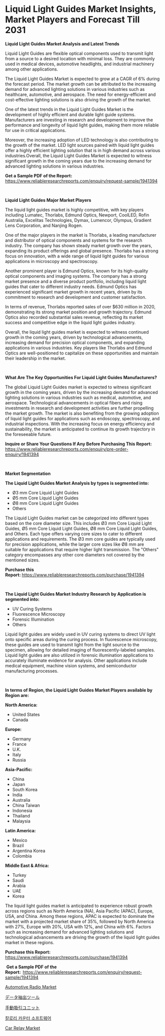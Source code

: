 <p><h1>Liquid Light Guides Market Insights, Market Players and Forecast Till 2031</h1></p><p><strong>Liquid Light Guides Market Analysis and Latest Trends</strong></p>
<p><p>Liquid Light Guides are flexible optical components used to transmit light from a source to a desired location with minimal loss. They are commonly used in medical devices, automotive headlights, and industrial machinery among other applications.</p><p>The Liquid Light Guides Market is expected to grow at a CAGR of 6% during the forecast period. The market growth can be attributed to the increasing demand for advanced lighting solutions in various industries such as healthcare, automotive, and aerospace. The need for energy-efficient and cost-effective lighting solutions is also driving the growth of the market.</p><p>One of the latest trends in the Liquid Light Guides Market is the development of highly efficient and durable light guide systems. Manufacturers are investing in research and development to improve the performance and longevity of liquid light guides, making them more reliable for use in critical applications.</p><p>Moreover, the increasing adoption of LED technology is also contributing to the growth of the market. LED light sources paired with liquid light guides offer a highly efficient lighting solution that is in high demand across various industries.Overall, the Liquid Light Guides Market is expected to witness significant growth in the coming years due to the increasing demand for advanced lighting solutions in various industries.</p></p>
<p><strong>Get a Sample PDF of the Report:&nbsp;</strong> <a href="https://www.reliableresearchreports.com/enquiry/request-sample/1941394">https://www.reliableresearchreports.com/enquiry/request-sample/1941394</a></p>
<p>&nbsp;</p>
<p><strong>Liquid Light Guides Major Market Players</strong></p>
<p><p>The liquid light guides market is highly competitive, with key players including Lumatec, Thorlabs, Edmund Optics, Newport, CoolLED, Rofin Australia, Excelitas Technologies, Dymax, Lumencor, Olympus, Gradient Lens Corporation, and Nanjing Rogen.</p><p>One of the major players in the market is Thorlabs, a leading manufacturer and distributor of optical components and systems for the research industry. The company has shown steady market growth over the years, expanding its product offerings and global presence. Thorlabs has a strong focus on innovation, with a wide range of liquid light guides for various applications in microscopy and spectroscopy.</p><p>Another prominent player is Edmund Optics, known for its high-quality optical components and imaging systems. The company has a strong market presence and a diverse product portfolio, including liquid light guides that cater to different industry needs. Edmund Optics has experienced significant market growth in recent years, driven by its commitment to research and development and customer satisfaction.</p><p>In terms of revenue, Thorlabs reported sales of over $630 million in 2020, demonstrating its strong market position and growth trajectory. Edmund Optics also recorded substantial sales revenue, reflecting its market success and competitive edge in the liquid light guides industry.</p><p>Overall, the liquid light guides market is expected to witness continued growth in the coming years, driven by technological advancements, increasing demand for precision optical components, and expanding applications in various industries. Key players like Thorlabs and Edmund Optics are well-positioned to capitalize on these opportunities and maintain their leadership in the market.</p></p>
<p>&nbsp;</p>
<p><strong>What Are The Key Opportunities For Liquid Light Guides Manufacturers?</strong></p>
<p><p>The global Liquid Light Guides market is expected to witness significant growth in the coming years, driven by the increasing demand for advanced lighting solutions in various industries such as medical, automotive, and aerospace. Technological advancements in optical fibers and rising investments in research and development activities are further propelling the market growth. The market is also benefiting from the growing adoption of liquid light guides for applications such as endoscopy, spectroscopy, and industrial inspections. With the increasing focus on energy efficiency and sustainability, the market is anticipated to continue its growth trajectory in the foreseeable future.</p></p>
<p><strong>Inquire or Share Your Questions If Any Before Purchasing This Report:</strong> <a href="https://www.reliableresearchreports.com/enquiry/pre-order-enquiry/1941394">https://www.reliableresearchreports.com/enquiry/pre-order-enquiry/1941394</a></p>
<p>&nbsp;</p>
<p><strong>Market Segmentation</strong></p>
<p><strong>The Liquid Light Guides Market Analysis by types is segmented into:</strong></p>
<p><ul><li>Ø3 mm Core Liquid Light Guides</li><li>Ø5 mm Core Liquid Light Guides</li><li>Ø8 mm Core Liquid Light Guides</li><li>Others</li></ul></p>
<p><p>The Liquid Light Guides market can be categorized into different types based on the core diameter size. This includes Ø3 mm Core Liquid Light Guides, Ø5 mm Core Liquid Light Guides, Ø8 mm Core Liquid Light Guides, and Others. Each type offers varying core sizes to cater to different applications and requirements. The Ø3 mm core guides are typically used for precision applications, while the larger core sizes like Ø8 mm are suitable for applications that require higher light transmission. The "Others" category encompasses any other core diameters not covered by the mentioned sizes.</p></p>
<p><strong>Purchase this Report:&nbsp;</strong><a href="https://www.reliableresearchreports.com/purchase/1941394">https://www.reliableresearchreports.com/purchase/1941394</a></p>
<p>&nbsp;</p>
<p><strong>The Liquid Light Guides Market Industry Research by Application is segmented into:</strong></p>
<p><ul><li>UV Curing Systems</li><li>Fluorescence Microscopy</li><li>Forensic Illumination</li><li>Others</li></ul></p>
<p><p>Liquid light guides are widely used in UV curing systems to direct UV light onto specific areas during the curing process. In fluorescence microscopy, these guides are used to transmit light from the light source to the specimen, allowing for detailed imaging of fluorescently-labeled samples. Liquid light guides are also utilized in forensic illumination applications to accurately illuminate evidence for analysis. Other applications include medical equipment, machine vision systems, and semiconductor manufacturing processes.</p></p>
<p>&nbsp;</p>
<p><strong>In terms of Region, the Liquid Light Guides Market Players available by Region are:</strong></p>
<p>
    <p> <strong> North America: </strong>
        <ul>
            <li>United States</li>
            <li>Canada</li>
        </ul>
        </p> 
    <p> <strong> Europe: </strong>
        <ul>
            <li>Germany</li>
            <li>France</li>
            <li>U.K.</li>
            <li>Italy</li>
            <li>Russia</li>
        </ul>
        </p> 
    <p> <strong> Asia-Pacific: </strong>
        <ul>
            <li>China</li>
            <li>Japan</li>
            <li>South Korea</li>
            <li>India</li>
            <li>Australia</li>
            <li>China Taiwan</li>
            <li>Indonesia</li>
            <li>Thailand</li>
            <li>Malaysia</li>
        </ul>
        </p> 
    <p> <strong> Latin America: </strong>
        <ul>
            <li>Mexico</li>
            <li>Brazil</li>
            <li>Argentina Korea</li>
            <li>Colombia</li>
        </ul>
        </p> 
    <p> <strong> Middle East & Africa: </strong>
        <ul>
            <li>Turkey</li>
            <li>Saudi</li>
            <li>Arabia</li>
            <li>UAE</li>
            <li>Korea</li>
        </ul>
    </p>
    </p>
<p><p>The liquid light guides market is anticipated to experience robust growth across regions such as North America (NA), Asia Pacific (APAC), Europe, USA, and China. Among these regions, APAC is expected to dominate the market with a projected market share of 35%, followed by North America with 27%, Europe with 20%, USA with 12%, and China with 6%. Factors such as increasing demand for advanced lighting solutions and technological advancements are driving the growth of the liquid light guides market in these regions.</p></p>
<p><strong>Purchase this Report: </strong><a href="https://www.reliableresearchreports.com/purchase/1941394">https://www.reliableresearchreports.com/purchase/1941394</a></p>
<p>&nbsp;<strong>Get a Sample PDF of the Report:&nbsp;&nbsp;</strong><a href="https://www.reliableresearchreports.com/enquiry/request-sample/1941394">https://www.reliableresearchreports.com/enquiry/request-sample/1941394</a></p>
<p><strong></strong></p>
<p><p><a href="https://issuu.com/reportprime-2/docs/automotive-radio-market-size-2030.pptx">Automotive Radio Market</a></p><p><a href="https://github.com/ddwcuskozol07187/Market-Research-Report-List-1/blob/main/943236110391.md">データ抽出ツール</a></p><p><a href="https://github.com/xtkhtofdt934839/Market-Research-Report-List-1/blob/main/720889510390.md">手動吸引ユニット</a></p><p><a href="https://github.com/rsg307664904/Market-Research-Report-List-1/blob/main/50077049647.md">칼로리 카운터 소프트웨어</a></p><p><a href="https://github.com/marloy8/Market-Research-Report-List-3/blob/main/car-relay-market.md">Car Relay Market</a></p></p>